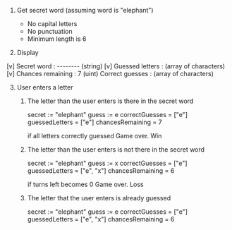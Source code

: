 1. Get secret word (assuming word is "elephant")
   - No capital letters
   - No punctuation
   - Minimum length is 6
    


2. Display


[v] Secret word : --------  (string)
[v] Guessed letters :       (array of characters)
[v] Chances remaining : 7   (uint)
    Correct guesses :       (array of characters)




3. User enters a letter
   1. The letter than the user enters is there in the secret word
      
      secret := "elephant"
      guess := e
      correctGuesses = ["e"]
      guessedLetters = ["e"]
      chancesRemaining = 7
      
      if all letters correctly guessed
         Game over. Win


   2. The letter than the user enters is not there in the secret word
      
      secret := "elephant"
      guess := x
      correctGuesses = ["e"]
      guessedLetters = ["e", "x"]
      chancesRemaining = 6
      
      if turns left becomes 0
         Game over. Loss


   3. The letter that the user enters is already guessed
      
      secret := "elephant"
      guess := e
      correctGuesses = ["e"]
      guessedLetters = ["e", "x"]
      chancesRemaining = 6
      
      
      




















